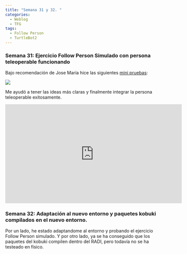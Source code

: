 ```yaml
---
title: "Semana 31 y 32. "
categories:
  - Weblog
  - TFG
tags:
  - Follow Person
  - TurtleBot2
---
```


### Semana 31: Ejercicio Follow Person Simulado con persona teleoperable funcionando

Bajo recomendación de Jose María hice las siguientes [mini pruebas](https://github.com/RoboticsLabURJC/2022-tfg-lucia-chen/websocket%20test):

![](/2022-tfg-lucia-chen/images/blog31_32/websocket_tests.png)

Me ayudó a tener las ideas más claras y finalmente integrar la persona teleoperable exitosamente.

<p align="center">
<iframe width="560" height="315" src="https://www.youtube.com/embed/ePztQ-CNIrI" title="YouTube video player" frameborder="0" allow="accelerometer; autoplay; clipboard-write; encrypted-media; gyroscope; picture-in-picture; web-share" allowfullscreen></iframe>
</p>


### Semana 32: Adaptación al nuevo entorno y paquetes kobuki compilados en el nuevo entorno.

Por un lado, he estado adaptandome al entorno y probando el ejercicio Follow Person simulado. Y por otro lado, ya se ha conseguido que los paquetes del kobuki compilen dentro del RADI, pero todavía no se ha testeado en físico.

